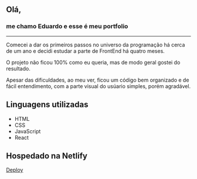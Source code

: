 ## Olá,
### me chamo Eduardo e esse é meu portfolio

<hr>

<p>Comecei a dar os primeiros passos no universo da programação há cerca de um ano e decidi estudar a parte de FrontEnd há quatro meses.</p>
<p>O projeto não ficou 100% como eu queria, mas de modo geral gostei do resultado.</p>
<p>Apesar das dificuldades, ao meu ver, ficou um código bem organizado e de fácil entendimento, com a parte visual do usúario simples, porém agradável.</p>

## Linguagens utilizadas

- HTML
- CSS
- JavaScript
- React

## Hospedado na Netlify
<a href="https://portfolio-faltando-projects.netlify.app/">Deploy</a>


